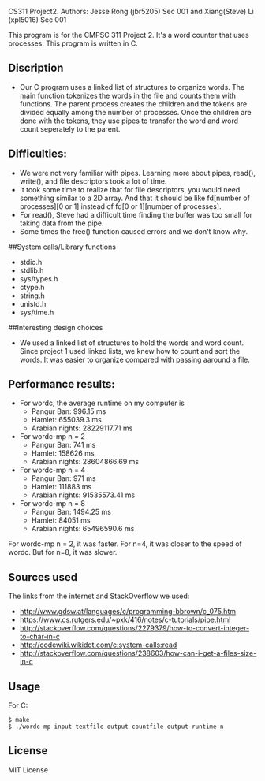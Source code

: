 CS311 Project2. Authors: Jesse Rong (jbr5205) Sec 001 and Xiang(Steve) Li (xpl5016) Sec 001

This program is for the CMPSC 311 Project 2. It's a word counter that uses processes.
This program is written in C.


## Discription
*	Our C program uses a linked list of structures to organize words. The main function tokenizes the words in the file and counts them with functions. The parent process creates the children and the tokens are divided equally among the number of processes. Once the children are done with the tokens, they use pipes to transfer the word and word count seperately to the parent.  

## Difficulties: 
* We were not very familiar with pipes. Learning more about pipes, read(), write(), and file descriptors took a lot of time. 
* It took some time to realize that for file descriptors, you would need something similar to a 2D array. And that it should be like fd[number of processes][0 or 1] instead of fd[0 or 1][number of processes].
* For read(), Steve had a difficult time finding the buffer was too small for taking data from the pipe.
* Some times the free() function caused errors and we don't know why. 

##System calls/Library functions
* stdio.h
* stdlib.h
* sys/types.h
* ctype.h
* string.h
* unistd.h
* sys/time.h

##Interesting design choices
* We used a linked list of structures to hold the words and word count. Since project 1 used linked lists, we knew how to count and sort the words. It was easier to organize compared with passing aaround a file. 

## Performance results:
* For wordc, the average runtime  on my computer is
  * Pangur Ban:     996.15 ms
  * Hamlet:         655039.3 ms
  * Arabian nights:  28229117.71 ms
* For wordc-mp n = 2
	* Pangur Ban:   741   ms
	* Hamlet:    158626 ms
	* Arabian nights: 28604866.69 ms
* For wordc-mp n = 4
	* Pangur Ban:   971  ms
	* Hamlet: 111883 ms
	* Arabian nights: 91535573.41 ms
* For wordc-mp n = 8
	* Pangur Ban:  1494.25    ms
	* Hamlet: 84051  ms
	* Arabian nights: 65496590.6 ms

For wordc-mp n = 2, it was faster. For n=4, it was closer to the speed of wordc. But for n=8, it was slower. 

## Sources used 
The links from the internet and StackOverflow we used:

* http://www.gdsw.at/languages/c/programming-bbrown/c_075.htm
* https://www.cs.rutgers.edu/~pxk/416/notes/c-tutorials/pipe.html
* http://stackoverflow.com/questions/2279379/how-to-convert-integer-to-char-in-c
* http://codewiki.wikidot.com/c:system-calls:read
* http://stackoverflow.com/questions/238603/how-can-i-get-a-files-size-in-c

## Usage
For C:

```
$ make
$ ./wordc-mp input-textfile output-countfile output-runtime n
```



## License
MIT License
